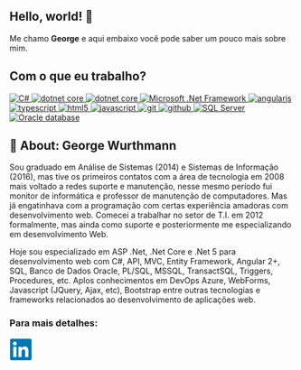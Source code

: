 ## Hello, world! 👋

Me chamo **George** e aqui embaixo você pode saber um pouco mais sobre mim.

## Com o que eu trabalho?
<p align="left"> <a href="https://docs.microsoft.com/pt-br/dotnet/csharp/" target="_blank"><img src="https://raw.githubusercontent.com/dotnet/docs/cb475ed45f881e9462e34764480d3b0ebce85e91/docs/images/hub/csharp.svg" alt="C#" width="40" height="40"/> </a> <a href="https://dotnet.microsoft.com/" target="_blank"><img src="https://raw.githubusercontent.com/dotnet/docs/cb475ed45f881e9462e34764480d3b0ebce85e91/docs/images/hub/net-gs-1.svg" alt="dotnet core" width="40" height="40"/> </a> </a> <a href="https://dotnet.microsoft.com/" target="_blank"><img src="https://raw.githubusercontent.com/dotnet/docs/cb475ed45f881e9462e34764480d3b0ebce85e91/docs/images/hub/netcore.svg" alt="dotnet core" width="40" height="40"/> </a> <a href="https://dotnet.microsoft.com/download/dotnet-framework" target="_blank"><img src="https://raw.githubusercontent.com/dotnet/docs/cb475ed45f881e9462e34764480d3b0ebce85e91/docs/images/hub/netframework.svg" alt="Microsoft .Net Framework" width="40" height="40"/> </a> <a href="https://angular.io" target="_blank"><img src="https://devicons.github.io/devicon/devicon.git/icons/angularjs/angularjs-original.svg" alt="angularjs" width="40" height="40"/> </a> <a href="https://www.typescriptlang.org/" target="_blank"><img src="https://devicons.github.io/devicon/devicon.git/icons/typescript/typescript-original.svg" alt="typescript" width="40" height="40"/> </a> <a href="https://www.w3.org/html/" target="_blank"><img src="https://devicons.github.io/devicon/devicon.git/icons/html5/html5-original-wordmark.svg" alt="html5" width="40" height="40"/> </a> <a href="https://developer.mozilla.org/en-US/docs/Web/JavaScript" target="_blank"><img src="https://devicons.github.io/devicon/devicon.git/icons/javascript/javascript-original.svg" alt="javascript" width="40" height="40"/> </a> <a href="https://git-scm.com/" target="_blank"><img src="https://devicon.dev/devicon.git/icons/git/git-original.svg" alt="git" width="40" height="40"/> </a> <a href="https://github.com/" target="_blank"><img src="https://devicon.dev/devicon.git/icons/github/github-original.svg" alt="github" width="40" height="40"/> </a> <a href="https://www.microsoft.com/pt-br/sql-server/sql-server-downloads" target="_blank"><img src="https://user-images.githubusercontent.com/4249331/52232852-e2c4f780-28bd-11e9-835d-1e3cf3e43888.png" alt="SQL Server" width="40" height="40"/> </a> <a href="https://docs.oracle.com/en/database/" target="_blank"><img src="https://camo.githubusercontent.com/24f0cb9a795a127feffe9a33b9b5f1bc593d6a751bf481b9355be1174dd77b2e/68747470733a2f2f7777772e74656e666f6c642e636f6d2f77702d636f6e74656e742f75706c6f6164732f323031372f30352f69636f6e2d6f7261636c652d73616c65732d636c6f75642e706e67" alt="Oracle database" width="40" height="40"/> </a> </p>


## 📌 About: George Wurthmann

Sou graduado em Análise de Sistemas (2014) e Sistemas de Informação (2016), mas tive os primeiros contatos com a área de tecnologia em 2008 mais voltado a redes suporte e manutenção, nesse mesmo período fui monitor de informática e professor de manutenção de computadores. Mas já engatinhava com a programação com certas experiência amadoras com desenvolvimento web. Comecei a trabalhar no setor de T.I. em 2012 formalmente, mas ainda como suporte e posteriormente me especializando em desenvolvimento Web.

Hoje sou especializado em ASP .Net, .Net Core e .Net 5 para desenvolvimento web com C#, API, MVC, Entity Framework,  Angular 2+, SQL, Banco de Dados Oracle, PL/SQL, MSSQL, TransactSQL, Triggers, Procedures, etc.
Aplos conhecimentos em DevOps Azure, WebForms, Javascript (JQuery, Ajax, etc), Bootstrap entre outras tecnologias e frameworks relacionados ao desenvolvimento de aplicações web. 

### Para mais detalhes:
<p align="left"> <a href="https://angular.io" target="_blank"> <img src="https://github.com/devicons/devicon/blob/master/icons/linkedin/linkedin-original.svg" alt="Perfil linkedin" width="40" height="40"/> </a></p>
